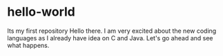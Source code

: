 # hello-world
Its my first repository
Hello there. I am very excited about the new coding languages as I already have idea on C and Java. Let's go ahead and see what happens.
